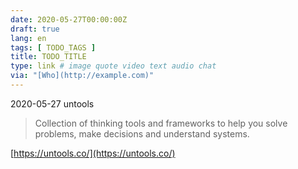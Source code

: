 ```yaml
---
date: 2020-05-27T00:00:00Z
draft: true
lang: en
tags: [ TODO_TAGS ]
title: TODO_TITLE
type: link # image quote video text audio chat
via: "[Who](http://example.com)"
---
```



2020-05-27 untools


> Collection of thinking tools and frameworks to help you solve problems, make decisions and understand systems.

[https://untools.co/](https://untools.co/)

